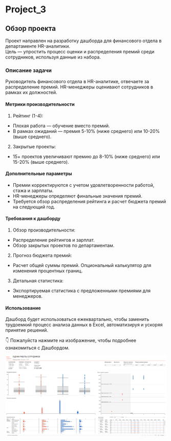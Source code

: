 # Project_3
## Обзор проекта
Проект направлен на разработку дашборда для финансового отдела в департаменте HR-аналитики. \
Цель — упростить процесс оценки и распределения премий среди сотрудников, используя данные из набора.

### Описание задачи
Руководитель финансового отдела в HR-аналитике, отвечаете за распределение премий. HR-менеджеры оценивают сотрудников в рамках их должностей.

#### Метрики производительности
1. Рейтинг (1-4):

- Плохая работа — обучение вместо премий.
- В рамках ожиданий — премия 5-10% (ниже среднего) или 10-20% (выше среднего).

2. Закрытые проекты:

- 15+ проектов увеличивают премию до 8-10% (ниже среднего) или 15-20% (выше среднего).
#### Дополнительные параметры
- Премии корректируются с учетом удовлетворенности работой, стажа и зарплаты.
- HR-менеджеры определяют финальные значения премий.
- Требуется обзор распределения рейтинга и расчет бюджета премий на следующий год.
#### Требования к дашборду
1. Обзор производительности:

- Распределение рейтингов и зарплат.
- Обзор закрытых проектов по департаментам.
2. Прогноз бюджета премий:

- Расчет общей суммы премий.
Опциональный калькулятор для изменения процентных границ.
3. Детальная статистика:

- Экспортируемая статистика с предложенными премиями для менеджеров.
#### Использование
Дашборд будет использоваться ежеквартально, чтобы заменить трудоемкий процесс анализа данных в Excel, автоматизируя и ускоряя принятие решений.

👇 Пожалуйста нажмите на изображение, чтобы подробнее ознакомиться с Дашбордом.

<div align="center">
  <a href="https://public.tableau.com/app/profile/ivan.yakimenko/viz/__HR_/sheet8">
    <img src="https://github.com/KaminoontY/Project_3/blob/main/Dashbord%20HR.png" alt="Telegram" width="1200">
  </a>
</div>


